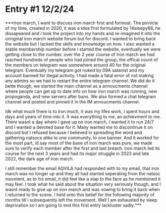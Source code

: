 # Entry #1 12/2/24

***Iron march, I want to discuss iron march first and formost. The pinnicle of my time, created in 2020, it was a idea first formulated by 14sleepy88, he dissapeared and i took the project into my hands and
re-imagined it into the oringinal iron march website forum but for discord. I wanted to bring back the website but I lacked the skills and knowledge on how. I also wanted a stable membership number before
I started the website, eventually we were getting close to the number. over the 2 year course of Iron march we had reached hundreds of people who had joined the group, the offical count of the members on 
telegram was somewhere around 40 for the original telegram. Eventually my telegram got nuked by 09A satanist and my account banned for illegal activity.
 I had made a fatal error of not making any admins so we had to restart the entire telegram channel. We did do it bette though, we started the main channel as a annoucments channel where people can get
 up to date info on how iron march was running, new propoganda, and new servers after bans. We also formed a chat telegram channel and posted and pinned it in the IM annoucments channel. 

 Idk what much there is to iron much, it was my lifes work, I spent hours and days and years of time into it. It was everything to me, an achievment to me. There wasnt a day where I gave up on iron march,
 I wanted it to run 24/7 and I wanted a devoted base for it. Many wanted me to discontinue it on discord but I refused because I believed in spreading the word and gathering natsocs alike to one community,
 to one banner. And it worked for the most part, id say most of the base of iron march was pure, we made sure to verify each member after the first and last breach. Iron march led its course for the next 3 
 years and had its major struggle in 2023 and late 2022, the dark age of iron march. 

 I still remember the email AQVILA had responded with to my email, that iron march was no longer up and they all had started seperating from the natsoc movment, as to his email, it did feel like a slap to
 the face as he mentioned it may feel. I took what he said about the situation very seriously though, and I wasnt ready to give up on iron march and was vowing to bring it back when I returned to the scene.
  I held onto this belief for the following majority of months till i subsequently left the movement. Well I am exhausted by sleep deprivation so I am going to end this first entry lackluster sadly.***
